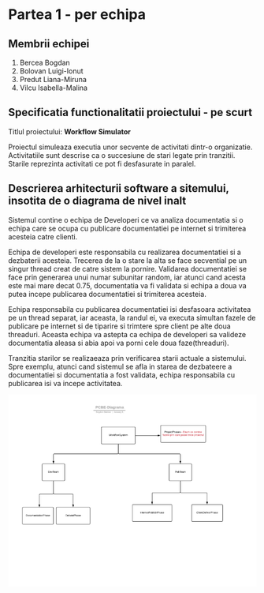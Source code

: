# Partea 1 - per echipa

## Membrii echipei
1. Bercea Bogdan
2. Bolovan Luigi-Ionut
3. Predut Liana-Miruna
4. Vilcu Isabella-Malina

## Specificatia functionalitatii proiectului - pe scurt
Titlul proiectului: **Workflow Simulator**

Proiectul simuleaza executia unor secvente de activitati dintr-o organizatie. 
Activitatiile sunt descrise ca o succesiune de stari legate prin tranzitii. 
Starile reprezinta activitati ce pot fi desfasurate in paralel.

## Descrierea arhitecturii software a sitemului, insotita de o diagrama de nivel inalt
Sistemul contine o echipa de Developeri ce va analiza documentatia si o echipa care se ocupa cu publicare documentatiei pe internet si trimiterea acesteia catre clienti. 

Echipa de developeri este responsabila cu realizarea documentatiei si a dezbaterii acesteia.
Trecerea de la o stare la alta se face secvential pe un singur thread creat de catre sistem la pornire.
Validarea documentatiei se face prin generarea unui numar subunitar random, iar atunci cand acesta este mai mare decat 0.75, documentatia va fi validata si echipa a doua va putea incepe publicarea documentatiei si trimiterea acesteia.

Echipa responsabila cu publicarea documentatiei isi desfasoara activitatea pe un thread separat, iar aceasta, la randul ei,
va executa simultan fazele de publicare pe internet si de tiparire si trimtere spre client pe alte doua threaduri.
Aceasta echipa va astepta ca echipa de developeri sa valideze documentatia aleasa si abia apoi va porni cele doua faze(threaduri).

Tranzitia starilor se realizaeaza prin verificarea starii actuale a sistemului. 
Spre exemplu, atunci cand sistemul se afla in starea de dezbateere a documentatiei si documentatia a fost validata, echipa responsabila cu publicarea isi va incepe activitatea.

![diagrama](PCBE-Diagrama.png)
